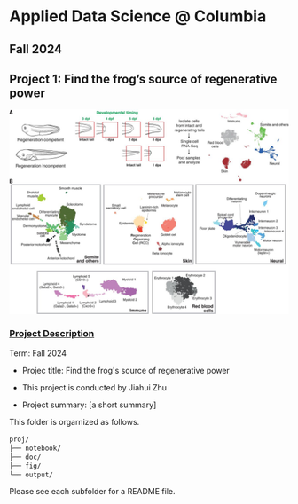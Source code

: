# Applied Data Science @ Columbia
## Fall 2024
## Project 1: Find the frog’s source of regenerative power

![image](fig/Fig1.jpeg)

### [Project Description](doc/Proj1_desc.md)

Term: Fall 2024

+ Projec title: Find the frog's source of regenerative power
+ This project is conducted by Jiahui Zhu

+ Project summary: [a short summary] 

This folder is orgarnized as follows.

```
proj/
├── notebook/
├── doc/
├── fig/
└── output/
```

Please see each subfolder for a README file.
